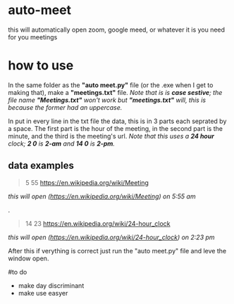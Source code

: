 # auto-meet
this will automatically open zoom, google meed, or whatever it is you need for you meetings

# how to use
In the same folder as the **"auto meet.py"** file (or the .exe when I get to making that), make a **"meetings.txt"** file. _Note that is is **case sestive**; the file name **"Meetings.txt"** won't work but **"meetings.txt"** will, this is because the former had an uppercase._

In put in every line in the txt file the data, this is in 3 parts each seprated by a space. The first part is the hour of the meeting, in the second part is the minute, and the third is the meeting's url. _Note that this uses a **24 hour** clock; **2 0** is **2-am** and **14 0** is **2-pm**._

## data examples
> 5 55 https://en.wikipedia.org/wiki/Meeting

_this will open (https://en.wikipedia.org/wiki/Meeting) on 5:55 am_

.

> 14 23 https://en.wikipedia.org/wiki/24-hour_clock

_this will open (https://en.wikipedia.org/wiki/24-hour_clock) on 2:23 pm_

After this if verything is correct just run the "auto meet.py" file and leve the window open.

#to do
* make day discriminant
* make use easyer
